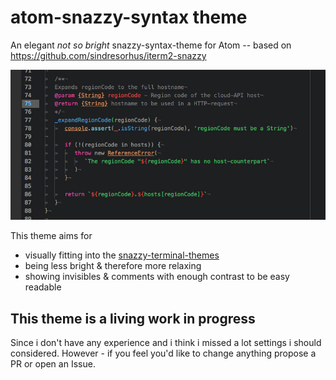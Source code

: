 # atom-snazzy-syntax theme

An elegant _not so bright_ snazzy-syntax-theme for Atom -- based on https://github.com/sindresorhus/iterm2-snazzy

![The not so bright snazzy-theme](https://github.com/florianb/atom-snazzy-syntax/blob/master/atom-snazzy-syntax-lowq.jpg?raw=true)

This theme aims for

- visually fitting into the [snazzy-terminal-themes](https://github.com/sindresorhus?utf8=%E2%9C%93&tab=repositories&q=snazzy&type=&language=)
- being less bright & therefore more relaxing
- showing invisibles & comments with enough contrast to be easy readable

## This theme is a living work in progress

Since i don't have any experience and i think i missed a lot settings i should considered. However - if you feel you'd like to change anything propose a PR or open an Issue.
